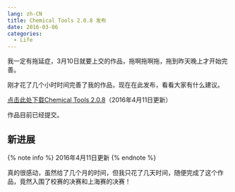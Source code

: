 ```yaml
---
lang: zh-CN
title: Chemical Tools 2.0.8 发布
date: 2016-03-06
categories:
  - Life
---
```

我一定有拖延症，3月10日就要上交的作品，拖啊拖啊拖，拖到昨天晚上才开始完善。

刚才花了几个小时时间完善了我的作品，现在在此发布，看看大家有什么建议。
<!--more-->

[点击此处下载Chemical Tools 2.0.8](https://github.com/njzjz/Chemical-Tools/releases/download/v2.0.8/Chemical_Tools_2.0.8.rar)（2016年4月11日更新）

作品目前已经提交。

## 新进展

{% note info %}
2016年4月11日更新
{% endnote %}

真的很感动，虽然给了几个月的时间，但我只花了几天时间，随便完成了这个作品，竟然入围了校赛的决赛和上海赛的决赛！
